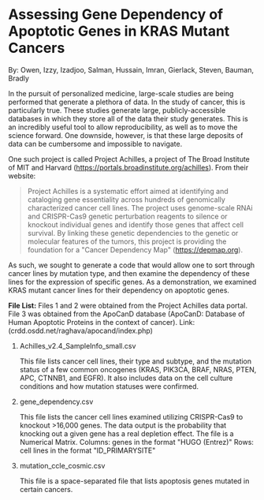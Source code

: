 # Assessing Gene Dependency of Apoptotic Genes in KRAS Mutant Cancers
By: Owen, Izzy, Izadjoo, Salman, Hussain, Imran, Gierlack, Steven, Bauman, Bradly

In the pursuit of personalized medicine, large-scale studies are being performed that generate a plethora of data. In the study of cancer, this is particularly true. These studies generate large, publicly-accessible databases in which they store all of the data their study generates. This is an incredibly useful tool to allow reproducibility, as well as to move the science forward. One downside, however, is that these large deposits of data can be cumbersome and impossible to navigate.

One such project is called Project Achilles, a project of The Broad Institute of MIT and Harvard (https://portals.broadinstitute.org/achilles). From their website:
> Project Achilles is a systematic effort aimed at identifying and cataloging gene essentiality across hundreds of genomically characterized cancer cell lines. The project uses genome-scale RNAi and CRISPR-Cas9 genetic perturbation reagents to silence or knockout individual genes and identify those genes that affect cell survival. By linking these genetic dependencies to the genetic or molecular features of the tumors, this project is providing the foundation for a "Cancer Dependency Map" (https://depmap.org).

As such, we sought to generate a code that would allow one to sort through cancer lines by mutation type, and then examine the dependency of these lines for the expression of specific genes. As a demonstration, we examined KRAS mutant cancer lines for their dependency on apoptotic genes.

**File List:**
Files 1 and 2 were obtained from the Project Achilles data portal. 
File 3 was obtained from the ApoCanD database (ApoCanD: Database of Human Apoptotic Proteins in the context of cancer). Link: (crdd.osdd.net/raghava/apocand/index.php)

1. Achilles_v2.4_SampleInfo_small.csv
   
   This file lists cancer cell lines, their type and subtype, and the mutation status of a few common oncogenes (KRAS, PIK3CA, BRAF, NRAS, PTEN, APC, CTNNB1, and EGFR).  It also includes data on the cell culture conditions and how mutation statuses were confirmed.
   
2. gene_dependency.csv

   This file lists the cancer cell lines examined utilizing CRISPR-Cas9 to knockout >16,000 genes. The data output is the 
   probability that knocking out a given gene has a real depletion effect. 
   The file is a Numerical Matrix.
   Columns: genes in the format "HUGO (Entrez)"
   Rows: cell lines in the format "ID_PRIMARYSITE"
   
3. mutation_ccle_cosmic.csv

   This file is a space-separated file that lists apoptosis genes mutated in certain cancers.
   

   
   

